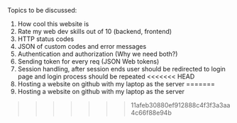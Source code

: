 Topics to be discussed:

1) How cool this website is
2) Rate my web dev skills out of 10 (backend, frontend)
3) HTTP status codes
4) JSON of custom codes and error messages
5) Authentication and authorization (Why we need both?)
6) Sending token for every req (JSON Web tokens)
7) Session handling, after session ends user should be redirected to login page and login process should be repeated
<<<<<<< HEAD
8) Hosting a website on github with my laptop as the server
=======
8) Hosting a website on github with my laptop as the server
>>>>>>> 11afeb30880ef912888c4f3f3a3aa4c66f88e94b
